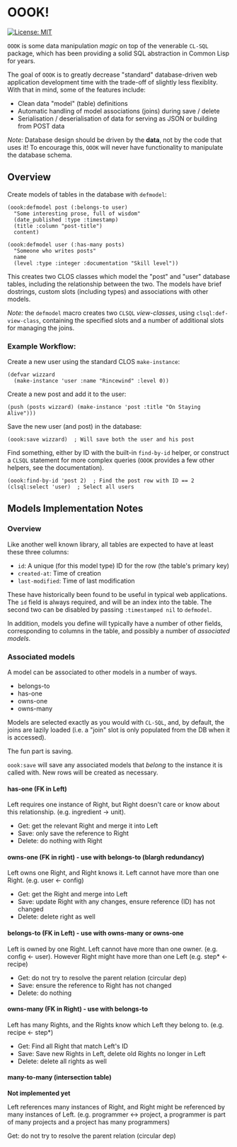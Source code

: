 # OOOK!

[![License: MIT](https://img.shields.io/badge/License-MIT-yellow.svg)](https://opensource.org/licenses/MIT)

`OOOK` is some data manipulation *magic* on top of the venerable `CL-SQL`
package, which has been providing a solid SQL abstraction in Common Lisp for
years.

The goal of `OOOK` is to greatly decrease "standard" database-driven web
application development time with the trade-off of slightly less flexiblity.
With that in mind, some of the features include:
- Clean data "model" (table) definitions
- Automatic handling of model associations (joins) during save / delete
- Serialisation / deserialisation of data for serving as JSON or building from
  POST data

*Note:* Database design should be driven by the **data**, not by the code that
uses it! To encourage this, `OOOK` will never have functionality to manipulate
the database schema.

## Overview

Create models of tables in the database with `defmodel`:

~~~common-lisp
(oook:defmodel post (:belongs-to user)
  "Some interesting prose, full of wisdom"
  (date_published :type :timestamp)
  (title :column "post-title")
  content)

(oook:defmodel user (:has-many posts)
  "Someone who writes posts"
  name
  (level :type :integer :documentation "Skill level"))
~~~

This creates two CLOS classes which model the "post" and "user" database tables,
including the relationship between the two. The models have brief dostrings,
custom slots (including types) and associations with other models.

*Note:* the `defmodel` macro creates two `CLSQL` *view-classes*, using
`clsql:def-view-class`, containing the specified slots and a number of
additional slots for managing the joins.

### Example Workflow:

Create a new user using the standard CLOS `make-instance`:

~~~common-lisp
(defvar wizzard
  (make-instance 'user :name "Rincewind" :level 0))
~~~

Create a new post and add it to the user:

~~~common-lisp
(push (posts wizzard) (make-instance 'post :title "On Staying Alive")))
~~~

Save the new user (and post) in the database:

~~~common-lisp
(oook:save wizzard)  ; Will save both the user and his post
~~~

Find something, either by ID with the built-in `find-by-id` helper, or construct
a `CLSQL` statement for more complex queries (`OOOK` provides a few other
helpers, see the documentation).

~~~common-lisp
(oook:find-by-id 'post 2)  ; Find the post row with ID == 2
(clsql:select 'user)  ; Select all users
~~~

## Models Implementation Notes

### Overview

Like another well known library, all tables are expected to have at least these
three columns:
- `id`: A unique (for this model type) ID for the row (the table's primary key)
- `created-at`: Time of creation
- `last-modified`: Time of last modification

These have historically been found to be useful in typical web applications. The
`id` field is always required, and will be an index into the table. The second
two can be disabled by passing `:timestamped nil` to `defmodel`.

In addition, models you define will typically have a number of other fields,
corresponding to columns in the table, and possibly a number of *associated
models*.

### Associated models

A model can be associated to other models in a number of ways.
- belongs-to
- has-one
- owns-one
- owns-many

Models are selected exactly as you would with `CL-SQL`, and, by default, the
joins are lazily loaded (i.e. a "join" slot is only populated from the DB when
it is accessed).

The fun part is saving.

`oook:save` will save any associated models that *belong* to the instance it is
called with. New rows will be created as necessary.

#### has-one (FK in Left)

Left requires one instance of Right, but Right doesn't care or know
about this relationship. (e.g. ingredient -> unit).

- Get: get the relevant Right and merge it into Left
- Save: only save the reference to Right
- Delete: do nothing with Right

#### owns-one (FK in right) - use with belongs-to (blargh redundancy)

Left owns one Right, and Right knows it. Left cannot have more than one
Right. (e.g. user <- config)

- Get: get the Right and merge into Left
- Save: update Right with any changes, ensure reference (ID) has not changed
- Delete: delete right as well

#### belongs-to (FK in Left) - use with owns-many or owns-one

Left is owned by one Right. Left cannot have more than one owner. (e.g. config
<- user). However Right might have more than one Left (e.g. step* <- recipe)

- Get: do not try to resolve the parent relation (circular dep)
- Save: ensure the reference to Right has not changed
- Delete: do nothing

#### owns-many (FK in Right) - use with belongs-to

Left has many Rights, and the Rights know which Left they belong to. (e.g.
recipe <- step*)

- Get: Find all Right that match Left's ID
- Save: Save new Rights in Left, delete old Rights no longer in Left
- Delete: delete all rights as well

#### many-to-many (intersection table)

**Not implemented yet**

Left references many instances of Right, and Right might be referenced by many
instances of Left. (e.g. programmer <-> project, a programmer is part of many
projects and a project has many programmers)

Get: do not try to resolve the parent relation (circular dep)
